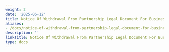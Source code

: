 ```yaml
---
weight: 2
date: '2025-06-12'
title: Notice Of Withdrawal From Partnership Legal Document For Business 1
aliases:
- /docs/notice-of-withdrawal-from-partnership-legal-document-for-business_1/
description: ''
linkTitle: Notice Of Withdrawal From Partnership Legal Document For Business 1
type: docs
---
```



